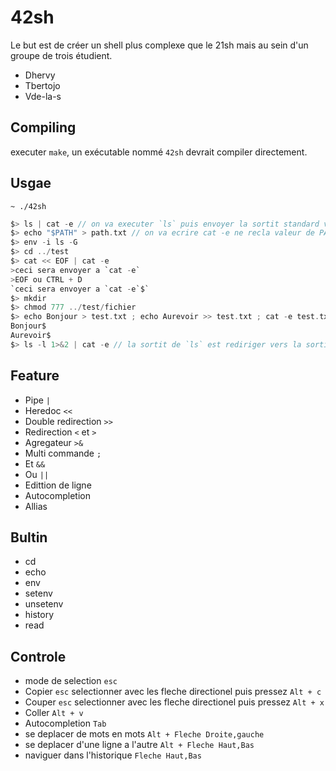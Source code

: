 # 42sh

Le but est de créer un shell plus complexe que le 21sh mais au sein d'un groupe de trois étudient.

* Dhervy
* Tbertojo
* Vde-la-s

## Compiling

executer `make`, un exécutable nommé `42sh` devrait compiler directement.

## Usgae

`~ ./42sh`

```c
$> ls | cat -e // on va executer `ls` puis envoyer la sortit standard vers l'entrée stendard de `cat -e`
$> echo "$PATH" > path.txt // on va ecrire cat -e ne recla valeur de PATH dans path.txt
$> env -i ls -G
$> cd ../test
$> cat << EOF | cat -e
>ceci sera envoyer a `cat -e`
>EOF ou CTRL + D
`ceci sera envoyer a `cat -e`$`
$> mkdir
$> chmod 777 ../test/fichier
$> echo Bonjour > test.txt ; echo Aurevoir >> test.txt ; cat -e test.txt
Bonjour$
Aurevoir$
$> ls -l 1>&2 | cat -e // la sortit de `ls` est rediriger vers la sortit d'erreur, le `pipe` lui recupere la sortit stendard qui est vide donc `cat -e` ne recupere aucune entrée
```
## Feature

* Pipe `|`
* Heredoc `<<`
* Double redirection `>>`
* Redirection `<` et `>`
* Agregateur  `>&`
* Multi commande `;`
* Et `&&`
* Ou `||`
* Edittion de ligne
* Autocompletion
* Allias

## Bultin

* cd
* echo
* env
* setenv
* unsetenv
* history
* read

## Controle

* mode de selection `esc`
* Copier `esc` selectionner avec les fleche directionel puis pressez `Alt + c`
* Couper `esc` selectionner avec les fleche directionel puis pressez `Alt + x`
* Coller `Alt + v`
* Autocompletion `Tab`
* se deplacer de mots en mots `Alt + Fleche Droite,gauche`
* se deplacer d'une ligne a l'autre `Alt + Fleche Haut,Bas`
* naviguer dans l'historique `Fleche Haut,Bas`
